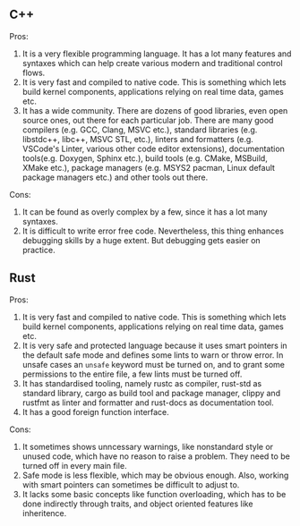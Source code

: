 ## C++  
Pros:  
1. It is a very flexible programming language. It has a lot many features and syntaxes which can help create various modern and traditional control flows.  
2. It is very fast and compiled to native code. This is something which lets build kernel components, applications relying on real time data, games etc.  
3. It has a wide community. There are dozens of good libraries, even open source ones, out there for each particular job. There are many good compilers (e.g. GCC, Clang, MSVC etc.), standard libraries (e.g. libstdc++, libc++, MSVC STL, etc.), linters and formatters (e.g. VSCode's Linter, various other code editor extensions), documentation tools(e.g. Doxygen, Sphinx etc.), build tools (e.g. CMake, MSBuild, XMake etc.), package managers (e.g. MSYS2 pacman, Linux default package managers etc.) and other tools out there.  

Cons:  
1. It can be found as overly complex by a few, since it has a lot many syntaxes.
2. It is difficult to write error free code. Nevertheless, this thing enhances debugging skills by a huge extent. But debugging gets easier on practice.  

## Rust  
Pros:  
1. It is very fast and compiled to native code. This is something which lets build kernel components, applications relying on real time data, games etc.  
2. It is very safe and protected language because it uses smart pointers in the default safe mode and defines some lints to warn or throw error. In unsafe cases an `unsafe` keyword must be turned on, and to grant some permissions to the entire file, a few lints must be turned off.  
3. It has standardised tooling, namely rustc as compiler, rust-std as standard library, cargo as build tool and package manager, clippy and rustfmt as linter and formatter and rust-docs as documentation tool.  
4. It has a good foreign function interface.  

Cons:  
1. It sometimes shows unncessary warnings, like nonstandard style or unused code, which have no reason to raise a problem. They need to be turned off in every main file.  
2. Safe mode is less flexible, which may be obvious enough. Also, working with smart pointers can sometimes be difficult to adjust to.  
3. It lacks some basic concepts like function overloading, which has to be done indirectly through traits, and object oriented features like inheritence.  
